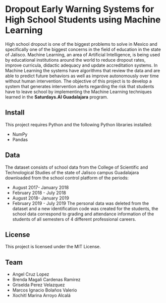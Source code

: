 # Dropout Early Warning Systems for High School Students using Machine Learning
High school dropout is one of the biggest problems to solve in Mexico and specifically one of the biggest concerns in the field of education in the state of Jalisco. Machine Learning, an area of ​​Artificial Intelligence, is being used by educational institutions around the world to reduce dropout rates, improve curricula, didactic adequacy and update accreditation systems. In Machine Learning the systems have algorithms that review the data and are able to predict future behaviors as well as improve autonomously over time without human intervention.
The objective of this project is to develop a system that generates intervention alerts regarding the risk that students have to leave school by implementing the Machine Learning techniques learned in the **Saturdays.AI Guadalajara** program.
## Install
This project requires Python and the following Python libraries installed:
- NumPy
- Pandas
## Data
The dataset consists of school data from the College of Scientific and Technological Studies of the state of Jalisco campus Guadalajara downloaded from the school control platform of the periods:
- August 2017- January 2018
- February 2018 - July 2018
- August 2018- January 2019
- February 2019 - July 2019
The personal data was deleted from the dataset and a new identification code was created for the students, the school data correspond to grading and attendance information of the students of all semesters of 4 different professional careers.
## License
This project is licensed under the MIT License.
## Team
- Angel Cruz Lopez
- Brenda Magali Cardenas Ramirez
- Griselda Perez Velazquez
- Marcos Ignacio Bolaños Valerio
- Xochitl Marina Arroyo Alcalá
